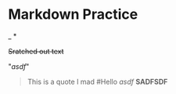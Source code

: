 # Markdown Practice
_
*

~~Sratched out text~~

"*asdf*"

> This is a quote I mad #Hello *asdf* __SADFSDF__
